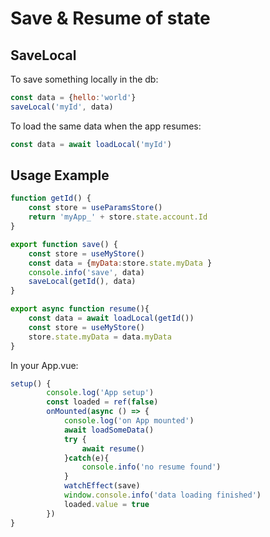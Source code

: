 Save & Resume of state
==

SaveLocal
---

To save something locally in the db:

```javascript
const data = {hello:'world'}
saveLocal('myId', data)
```

To load the same data when the app resumes:

```javascript
const data = await loadLocal('myId')
```

Usage Example
---

```javascript
function getId() {
    const store = useParamsStore()
    return 'myApp_' + store.state.account.Id
}

export function save() {
    const store = useMyStore()
    const data = {myData:store.state.myData }
    console.info('save', data)
    saveLocal(getId(), data)
}

export async function resume(){
    const data = await loadLocal(getId())
    const store = useMyStore()
    store.state.myData = data.myData
}
```

In your App.vue:

```javascript
setup() {
        console.log('App setup')
        const loaded = ref(false)
        onMounted(async () => {
            console.log('on App mounted')
            await loadSomeData()
            try {
                await resume()
            }catch(e){
                console.info('no resume found')
            }
            watchEffect(save)
            window.console.info('data loading finished')
            loaded.value = true
        })
}
```
